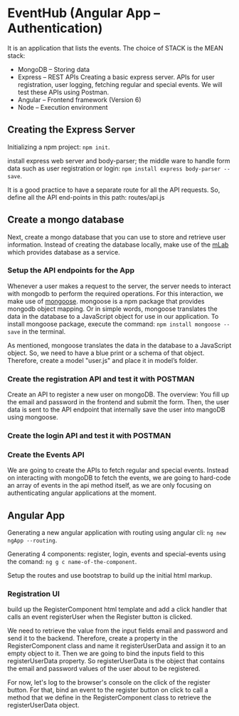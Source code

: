 # EventHub (Angular App – Authentication)
It is an application that lists the events. The choice of STACK is the MEAN stack:
* MongoDB – Storing data
* Express – REST APIs
Creating a basic express server. APIs for user registration, user logging, fetching regular and special events. We will test these APIs using Postman.
* Angular – Frontend framework (Version 6)
* Node – Execution environment

## Creating the Express Server

Initializing a npm project: `npm init`.

install express web server and body-parser; the middle ware to handle form data such as user registration or login: `npm install express body-parser --save`.

It is a good practice to have a separate route for all the API requests. So, define all the API end-points in this path: routes/api.js

## Create a mongo database

Next, create a mongo database that you can use to store and retrieve user information. Instead of creating the database locally, make use of the [mLab](https://mlab.com/) which provides database as a service.

### Setup the API endpoints for the App

Whenever a user makes a request to the server, the server needs to interact with mongodb to perform the required operations. For this interaction, we make use of [mongoose](https://mongoosejs.com/). mongoose is a npm package that provides mongodb object mapping. Or in simple words, mongoose translates the data in the database to a JavaScript object for use in our application. To install mongoose package, execute the command: `npm install mongoose --save` in the terminal.

As mentioned, mongoose translates the data in the database to a JavaScript object. So, we need to have a blue print or a schema of that object. Therefore, create a model "user.js" and place it in model’s folder.

### Create the registration API and test it with POSTMAN

Create an API to register a new user on mongoDB. The overview: You fill up the email and password in the frontend and submit the form. Then, the user data is sent to the API endpoint that internally save the user into mangoDB using mongoose.

### Create the login API and test it with POSTMAN


### Create the Events API

We are going to create the APIs to fetch regular and special events. Instead on interacting with mongoDB to fetch the events, we are going to hard-code an array of events in the api method itself, as we are only focusing on authenticating angular applications at the moment.

## Angular App

Generating a new angular application with routing using angular cli: `ng new ngApp --routing`. 

Generating 4 components: register, login, events and special-events using the comand: `ng g c name-of-the-component`.

Setup the routes and use bootstrap to build up the initial html markup.

### Registration UI

build up the RegisterComponent html template and add a click handler that calls an event registerUser when the Register button is clicked.

We need to retrieve the value from the input fields email and password and send it to the backend. Therefore, create a property in the RegisterComponent class and name it registerUserData and assign it to an empty object to it. Then we are going to bind the inputs field to this registerUserData property. So registerUserData is the object that contains the email and password values of the user about to be registered.

For now, let's log to the browser's console on the click of the register button. For that, bind an event to the register button on click to call a method that we define in the RegisterComponent class to retrieve the registerUserData object.